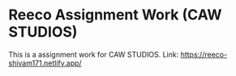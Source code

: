 # Reeco Assignment Work (CAW STUDIOS)

This is a assignment work for CAW STUDIOS.
Link: https://reeco-shivam171.netlify.app/
